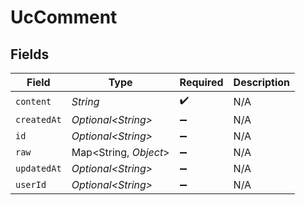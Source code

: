 # UcComment


## Fields

| Field                  | Type                   | Required               | Description            |
| ---------------------- | ---------------------- | ---------------------- | ---------------------- |
| `content`              | *String*               | :heavy_check_mark:     | N/A                    |
| `createdAt`            | *Optional\<String>*    | :heavy_minus_sign:     | N/A                    |
| `id`                   | *Optional\<String>*    | :heavy_minus_sign:     | N/A                    |
| `raw`                  | Map\<String, *Object*> | :heavy_minus_sign:     | N/A                    |
| `updatedAt`            | *Optional\<String>*    | :heavy_minus_sign:     | N/A                    |
| `userId`               | *Optional\<String>*    | :heavy_minus_sign:     | N/A                    |